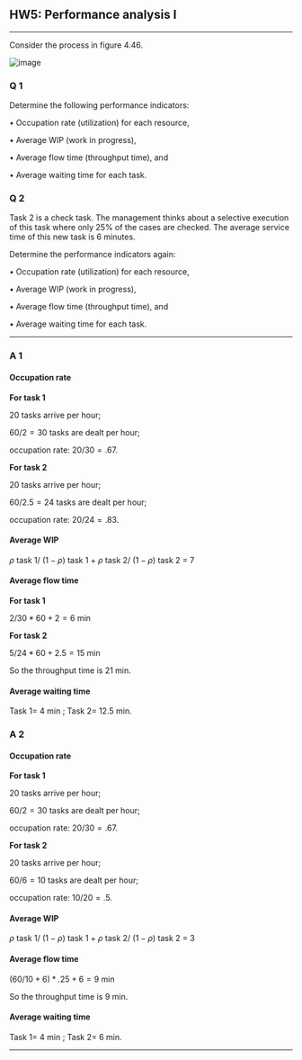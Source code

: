 ## HW5: Performance analysis I

---

Consider the process in figure 4.46.



![image](http://upload-images.jianshu.io/upload_images/3220531-1783577d49fa326c.jpg?imageMogr2/auto-orient/strip%7CimageView2/2/w/500)



### Q 1

Determine the following performance indicators:

• Occupation rate (utilization) for each resource,

• Average WIP (work in progress),

• Average flow time (throughput time), and

• Average waiting time for each task.





### Q 2

Task 2 is a check task. The management thinks about a selective execution of this task where only 25% of the cases are checked. The average service time of this new task is 6 minutes.

Determine the performance indicators again:

• Occupation rate (utilization) for each resource,

• Average WIP (work in progress),

• Average flow time (throughput time), and

• Average waiting time for each task.



---

### A 1

#### Occupation rate

 **For task 1**

$20$ tasks arrive per hour;

$60/2 = 30$ tasks are dealt per hour;

occupation rate:  $20/30= .67$.

**For task 2**

 $20$ tasks arrive per hour;

$60/2.5 = 24$ tasks are dealt per hour;

occupation rate:  $20/24= .83$.

#### Average WIP

$\rho$ task 1/ $(1-\rho)$ task 1 + $\rho$ task 2/ $(1-\rho)$ task 2 = 7

#### Average flow time

 **For task 1**

$2/30*60+2=6$ min

 **For task 2**

$5/24*60+2.5=15$ min

So the throughput time is $21$ min.

#### Average waiting time

Task 1= $4$ min ;  Task 2= $12.5$ min.



### A 2

#### Occupation rate

 **For task 1**

$20$ tasks arrive per hour;

$60/2 = 30$ tasks are dealt per hour;

occupation rate:  $20/30= .67$.

**For task 2**

 $20$ tasks arrive per hour;

$60/6 = 10$ tasks are dealt per hour;

occupation rate:  $10/20= .5$.

#### Average WIP

$\rho$ task 1/ $(1-\rho)$ task 1 + $\rho$ task 2/ $(1-\rho)$ task 2 = 3

#### Average flow time

$(60/10+6)*.25+6=9$ min

So the throughput time is $9$ min.

#### Average waiting time

Task 1= $4$ min ;  Task 2= $6$ min.

---

